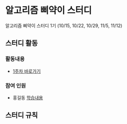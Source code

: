 # 알고리즘 삐약이 스터디
알고리즘 삐약이 스터디 1기 (10/15, 10/22, 10/29, 11/5, 11/12)

## 스터디 활동
### 활동내용
- [1주차 바로가기](./활동내용/1주차)

### 참여 인원
- 홍길동 [학습내용](./_참여자템플릿)

## 스터디 규칙
